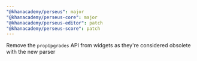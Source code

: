 ```yaml
---
"@khanacademy/perseus": major
"@khanacademy/perseus-core": major
"@khanacademy/perseus-editor": patch
"@khanacademy/perseus-score": patch
---
```


Remove the `propUpgrades` API from widgets as they're considered obsolete with the new parser

